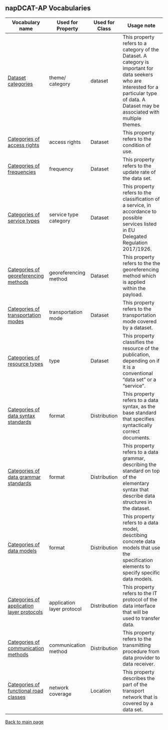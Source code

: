 ## napDCAT-AP Vocabularies

Vocabulary name | Used for Property | Used for Class | Usage note
--------------- | ----------------- | -------------- | ----------
[Dataset categories](https://eueip.github.io/napDCAT-AP/vocabularies/datasetcategories_varA) | theme/ category | dataset | This property refers to a category of the Dataset. A category is important for data seekers who are interested for a particular type of data. A Dataset may be associated with multiple themes. 
[Categories of access rights](https://eueip.github.io/napDCAT-AP/vocabularies/accessrights) | access rights | Dataset |  This property refers to the condition of use.  
[Categories of frequencies](https://eueip.github.io/napDCAT-AP/vocabularies/frequencies) | frequency | Dataset | This property refers to the update rate of the data set. 
[Categories of service types](https://eueip.github.io/napDCAT-AP/vocabularies/servicetypes) | service type category | Dataset | This property refers to the classification of a service, in accordance to possible services listed in EU Delegated Regulation 2017/1926. 
[Categories of georeferencing methods](https://eueip.github.io/napDCAT-AP/vocabularies/georeferencingmethods) | georeferencing method | Dataset | This property refers to the the georeferencing method which is applied within the payload.
[Categories of transportation modes](https://eueip.github.io/napDCAT-AP/vocabularies/transportationmodes) | transportation mode | Dataset | This property refers to the transportation mode covered by a dataset.
[Categories of resource types](https://eueip.github.io/napDCAT-AP/vocabularies/resourcetypes) | type | Dataset | This property classifies the resource of the publication, depending on if it is a conventional “data set” or a “service”.
[Categories of data syntax standards](https://eueip.github.io/napDCAT-AP/vocabularies/datasyntaxstandards) | format | Distribution | This property refers to a data syntax, as the base standard that specifies syntactically correct documents. 
[Categories of data grammar standards](https://eueip.github.io/napDCAT-AP/vocabularies/datagrammarstandards) | format | Distribution | This property refers to a data grammar, describing the standard on top of the elementary syntax that describe data structures in the dataset.
[Categories of data models](https://eueip.github.io/napDCAT-AP/vocabularies/datamodels) | format | Distribution | This property refers to a data model, desctibing concrete data models that use the specification elements to specify specific data models. 
[Categories of application layer protocols](https://eueip.github.io/napDCAT-AP/vocabularies/applicationlayerprotocols) | application layer protocol | Distribution | This property refers to the IT protocol of the data interface that will be used to transfer data. 
[Categories of communication methods](https://eueip.github.io/napDCAT-AP/vocabularies/communicationmethods) | communication method | Distribution | This property refers to the transmitting procedure from data provider to data receiver. 
[Categories of functional road classes](https://eueip.github.io/napDCAT-AP/vocabularies/functionalroadclasses) | network coverage | Location | This property describes the part of the transport network that is covered by a data set.

[Back to main page](https://eueip.github.io/napDCAT-AP/)

